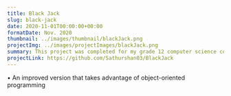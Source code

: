 ```yaml
---
title: Black Jack
slug: black-jack
date: 2020-11-01T00:00:00+00:00
formatDate: Nov. 2020
thumbnail: ../images/thumbnail/blackJack.png
projectImg: ../images/projectImages/blackJack.png
summary: This project was completed for my grade 12 computer science course. This version of Black Jack is an improved version of the card game that I implemented in grade 10. The game was all developed using Java. 
projectLink: https://github.com/Sathurshan03/BlackJack
---
```


• An improved version that takes advantage of object-oriented programming  <br />
